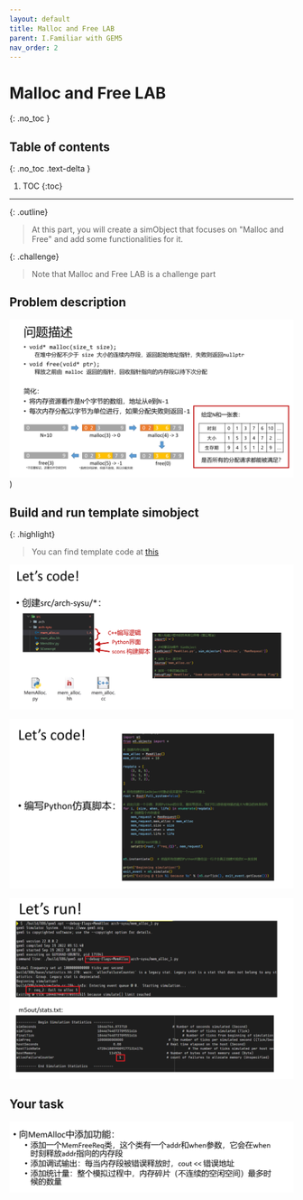 ```yaml
---
layout: default
title: Malloc and Free LAB
parent: I.Familiar with GEM5
nav_order: 2
---
```


# Malloc and Free LAB
{: .no_toc }

## Table of contents
{: .no_toc .text-delta }

1. TOC
{:toc}
---

{: .outline}
> At this part, you will create a simObject that focuses on "Malloc and Free" and add some functionalities for it.

{: .challenge}
> Note that Malloc and Free LAB is a challenge part

## Problem description

![malloc and free](../../assets/images/malloc_free/des.png))

## Build and run template simobject

{: .highlight}
> You can find template code at [this](https://github.com/gty111/SYSU-ARCH-material/tree/main/LAB1)

![src](../../assets/images/malloc_free/src.png)

![config](../../assets/images/malloc_free/config.png)

![run](../../assets/images/malloc_free/run.png)

## Your task

![task](../../assets/images/malloc_free/task.png)